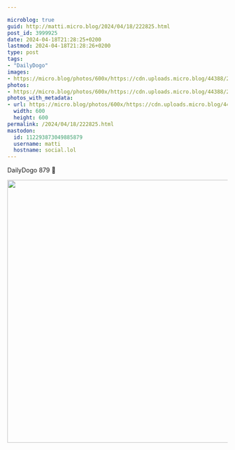 ```yaml
---

microblog: true
guid: http://matti.micro.blog/2024/04/18/222825.html
post_id: 3999925
date: 2024-04-18T21:28:25+0200
lastmod: 2024-04-18T21:28:26+0200
type: post
tags:
- "DailyDogo"
images:
- https://micro.blog/photos/600x/https://cdn.uploads.micro.blog/44388/2024/48f2c90026784522b577bd06a2c24c70.jpg
photos:
- https://micro.blog/photos/600x/https://cdn.uploads.micro.blog/44388/2024/48f2c90026784522b577bd06a2c24c70.jpg
photos_with_metadata:
- url: https://micro.blog/photos/600x/https://cdn.uploads.micro.blog/44388/2024/48f2c90026784522b577bd06a2c24c70.jpg
  width: 600
  height: 600
permalink: /2024/04/18/222825.html
mastodon:
  id: 112293873049885879
  username: matti
  hostname: social.lol
---
```

DailyDogo 879 🐶

<img src="/media/uploads/2024/48f2c90026784522b577bd06a2c24c70.jpg" width="600" height="600" alt="" />
